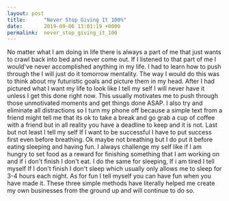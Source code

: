 ```yaml
---
layout: post
title:      "Never Stop Giving It 100%"
date:       2019-09-06 13:01:19 +0000
permalink:  never_stop_giving_it_100
---
```



No matter what I am doing in life there is always a part of me that just wants to crawl back into bed and never come out. If I listened to that part of me I would've never accomplished anything in my life. I had to learn how to push through the I will just do it tomorrow mentality. The way I would do this was to think about my futuristic goals and picture them in my head. After I had pictured what I want my life to look like I tell my self I will never have it unless I get this done right now. This usually motivates me to push through those unmotivated moments and get things done ASAP. I also try and eliminate all distractions so I turn my phone off because a simple text from a friend might tell me that its ok to take a break and go grab a cup of coffee with a friend but in all reality you have a deadline to keep and it is not. Last but not least I tell my self If I want to be successful I have to put success first even before breathing. Ok maybe not breathing but I do put it before eating sleeping and having fun. I always challenge my self like if I am hungry to set food as a reward for finishing something that I am working on and if i don't finish I don't eat. I do the same for sleeping, If i am tired I tell myself If I don't finish I don't sleep which usually only allows me to sleep for 3-4 hours each night. As for fun I tell myself you can have fun when you have made it. These three simple methods have literally helped me create my own businesses from the ground up and will continue to do so. 
